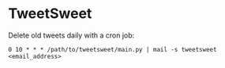 # TweetSweet

Delete old tweets daily with a cron job:

````0 10 * * * /path/to/tweetsweet/main.py | mail -s tweetsweet <email_address>````
